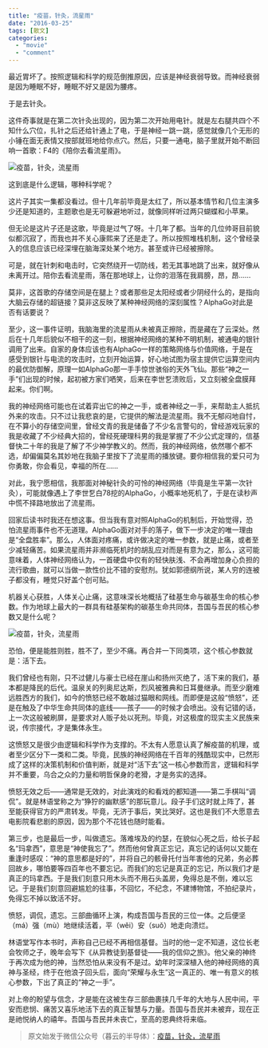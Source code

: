 ```yaml
---
title: "疫苗，针灸，流星雨"
date: "2016-03-25"
tags: [散文]
categories: 
  - "movie"
  - "comment"
---
```


最近胃坏了。按照逻辑和科学的规范倒推原因，应该是神经衰弱导致。而神经衰弱是因为睡眠不好，睡眠不好又是因为腰疼。

于是去针灸。

这件奇事就是在第二次针灸出现的，因为第二次开始用电针。就是左右腿共四个不知什么穴位，扎针之后还给针通上了电，于是神经一跳一跳，感觉就像几个无形的小锤在面无表情又按部就班地给你点穴。然后，只要一通电，脑子里就开始不断回响一首歌：F4的《陪你去看流星雨》。

  

![疫苗，针灸，流星雨](images/beepress4-1572665653.gif "疫苗，针灸，流星雨")  


这到底是什么逻辑，哪种科学呢？

这片子其实一集都没看过。但十几年前毕竟是太红了，所以基本情节和几位主演多少还是知道的，主题歌也是无可躲避地听过，就像同样听过两只蝴蝶和小苹果。

但无论是这片子还是这歌，毕竟是过气了呀。十几年了都。当年的几位帅哥目前貌似都沉寂了，而我也并不关心康熙来了还是走了。所以按照堆栈机制，这个曾经录入的信息应该已经深埋在脑海深处某个地方。甚至或许已经被擦除。

可是，就在针刺和电击时，它突然绕开一切防线，若无其事地跳了出来，就好像从未离开过。陪你去看流星雨，落在那地球上，让你的泪落在我肩膀，昂，昂……

莫非，这首歌的存储空间是在腿上？或者那些足太阳经或者少阴经什么的，是指向大脑云存储的超链接？莫非这反映了某种神经网络的深刻属性？AlphaGo对此是否有话要说？

至少，这一事件证明，我脑海里的流星雨从未被真正擦除，而是藏在了云深处。然后在十几年后貌似不相干的这一刻，根据神经网络的某种不明机制，被通电的银针调用了出来。自家的身体应该也有AlphaGo一样的策略网络与价值网络，于是在感受到银针与电流的攻击时，立刻开始运算，好心地试图为宿主提供它运算空间内的最优防御解，原理一如AlphaGo那一手手惊世骇俗的天外飞仙。那些“神之一手”们出现的时候，起初被方家们哂笑，后来在李世乭溃败后，又立刻被全盘膜拜起来。你们啊。

我的神经网络可能也在试着弈出它的神之一手，或者神经之一手，来帮助主人抵抗外来的攻击。只不过让我悲哀的是，它提供的解法是流星雨。我不无郁闷地自忖，在不算小的存储空间里，曾经文青的我是储备了不少名言警句的，曾经游戏玩家的我是收藏了不少经典大招的，曾经死硬理科男的我是掌握了不少公式定理的，信基督快二十年的我是了解了不少神学教义的。然而，我的神经网络，依然哪个都不选，却偏偏莫名其妙地在我脑子里按下了流星雨的播放键。要你相信我的爱只可为你勇敢，你会看见，幸福的所在……

对此，我宁愿相信，我那面对神秘针灸的可怜的神经网络（毕竟是生平第一次针灸），可能就像遇上了李世乭白78挖的AlphaGo，小概率地死机了，于是在读秒声中慌不择路地放出了流星雨。

回家后读书时我还在想这事。但当我有意对照AlphaGo的机制后，开始觉得，恐怕流星雨事件也不无道理。AlphaGo面对对手的落子，做下一步决定的唯一理由是“全盘胜率”。那么，人体面对疼痛，或许做决定的唯一参数，就是止痛，或者至少减轻痛苦。如果流星雨并非濒临死机时的胡乱应对而是有意为之，那么，这可能意味着，人体神经网络认为，一首硬盘中仅有的轻快肤浅、不会再增加身心负担的流行歌曲，就可以当做一款性价比不错的安慰剂。犹如郭德纲所说，某人穷的连被子都没有，睡觉只好盖个创可贴。

机器关心获胜，人体关心止痛，这意味深长地概括了硅基生命与碳基生命的核心参数。作为地球上最大的一群具有硅基架构的碳基生命共同体，吾国与吾民的核心参数又是什么呢？

  

![疫苗，针灸，流星雨](images/beepress4-1572665654.jpeg "疫苗，针灸，流星雨")  

恐怕，便是能胜则胜，胜不了，至少不痛。再合并一下同类项，这个核心参数就是：活下去。  

我们曾经也有刚，只不过健儿与豪士已经在崖山和扬州灭绝了，活下来的我们，基本都是降民的后代。温泉关的列奥尼达斯，烈风被雅典和日耳曼继承。而至少磨难远胜西方的我们，如今的愤怒已经不敢越过猫眼和网线。而即便是这般“愤怒”，还是在触及了中华生命共同体的底线——孩子——的时候才会喷出。没有记错的话，上一次这般被刷屏，是要求对人贩子处以死刑。毕竟，对这极度的现实主义民族来说，传宗接代，才是集体永生。

这愤怒又是很少由逻辑和科学作为支撑的。不太有人愿意认真了解疫苗的机理，或者至少区分下一类和二类。毕竟，民族的神经网络在千百年的残酷现实中，已然形成了这样的决策机制和价值判断，就是对“活下去”这一核心参数而言，逻辑和科学并不重要，乌合之众的力量和明哲保身的老猾，才是务实的选择。

愤怒无效之后——通常是无效的，对此演戏的和看戏的都知道——第二手棋叫“调侃”。就是林语堂称之为“狰狞的幽默感”的那玩意儿。段子手们这时就上阵了，甚至能获得官方的严肃转发。毕竟，无济于事后，笑比哭好。这也是我们不大愿意去电影院看悲剧的原因，因为那个不花钱也随时能看。

第三步，也是最后一步，叫做遗忘。落难埃及的约瑟，在貌似心死之后，给长子起名“玛拿西”，意思是“神使我忘了”。然而他何曾真正忘记，真忘记的话何以又能在重逢时感叹：“神的意思都是好的”，并将自己的骸骨托付当年害他的兄弟，务必葬回故乡，哪怕要等四百年也不要忘记。而我们的忘记是真正的忘记，所以我们才是真正的玛拿西。于是我们刻意只用木头而不用石头盖房，免得总是不倒，难以忘记。于是我们刻意回避尴尬的往事，不回忆，不纪念，不建博物馆，不拍纪录片，免得忘不掉以致活不好。

愤怒，调侃，遗忘。三部曲循环上演，构成吾国与吾民的三位一体。之后便坚（má）强（mù）地继续活着，平（wěi）安（suǒ）地走向溃烂。

林语堂写作本书时，声称自己已经不再相信基督。当时的他一定不知道，这位长老会牧师之子，晚年会写下《从异教徒到基督徒——我的信仰之旅》。他父亲的神终于再次成为他的神，当然恐怕从来没有不是过。幼年时深深植入他的神经网络的真神与圣经，终于在他浪子回头后，面向“荣耀与永生”这一真正的、唯一有意义的核心参数，下出了真正的“神之一手”。

对上帝的盼望与信念，才是能在这被生存三部曲裹挟几千年的大地与人民中间，平安而悲悯、痛苦又喜乐地活下去的真正智慧与力量。吾国与吾民并未被弃，现在正是祂悦纳人的禧年。吾国与吾民并未丧亡，至高的恩典终将来临。

  

> 原文始发于微信公众号（暮云的半导体）：[疫苗，针灸，流星雨](http://mp.weixin.qq.com/s?__biz=MzAxMzcyMDY4Ng==&mid=405121315&idx=1&sn=0c9ea425836a6b8440085019aecbeab3&scene=27#wechat_redirect)
